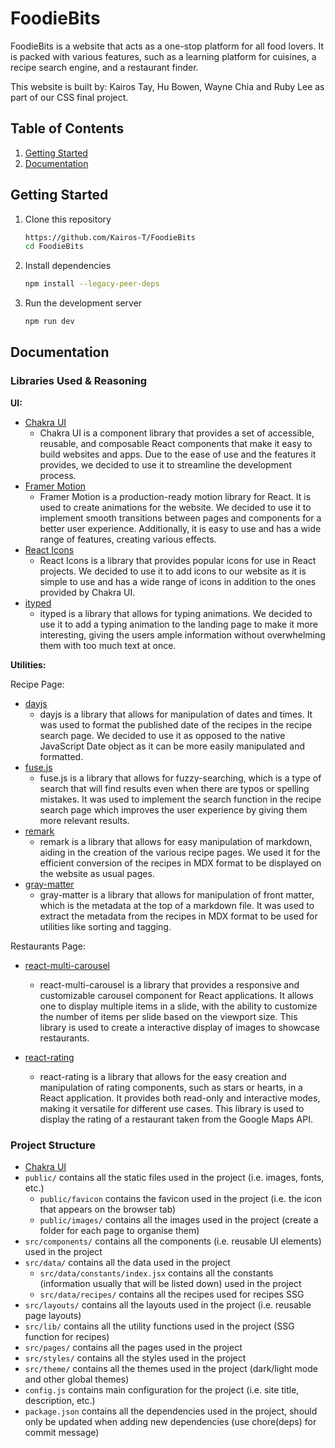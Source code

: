# FoodieBits

FoodieBits is a website that acts as a one-stop platform for all food lovers. It is packed with various features, such
as a learning platform for cuisines, a recipe search engine, and a restaurant finder.

This website is built by: Kairos Tay, Hu Bowen, Wayne Chia and Ruby Lee as part of our CSS final project.

## Table of Contents

1. [Getting Started](#getting-started)
2. [Documentation](#documentation)

## Getting Started

1. Clone this repository
   ```bash
   https://github.com/Kairos-T/FoodieBits
   cd FoodieBits
   ```
2. Install dependencies
   ```bash
   npm install --legacy-peer-deps
   ```
3. Run the development server
   ```bash
   npm run dev
   ```

## Documentation

### Libraries Used & Reasoning

**UI:**

- [Chakra UI](https://chakra-ui.com/docs/getting-started)
    - Chakra UI is a component library that provides a set of accessible, reusable, and composable React components that
      make it easy to build websites and apps. Due to the ease of use and the features it provides, we decided to use it
      to streamline the development process.
- [Framer Motion](https://www.framer.com/motion/)
    - Framer Motion is a production-ready motion library for React. It is used to create animations for the website. We
      decided to use it to implement smooth transitions between pages and components for a better user experience.
      Additionally, it is easy to use and has a wide range of features, creating various effects.
- [React Icons](https://react-icons.github.io/react-icons/)
    - React Icons is a library that provides popular icons for use in React projects. We decided to use it to add icons
      to our website as it is simple to use and has a wide range of icons in addition to the ones provided by Chakra UI.
- [ityped](https://ityped.surge.sh/)
    - ityped is a library that allows for typing animations. We decided to use it to add a typing animation to the
      landing page to make it more interesting, giving the users ample information without overwhelming them with too
      much text at once.

**Utilities:**

Recipe Page:

- [dayjs](https://day.js.org/)
    - dayjs is a library that allows for manipulation of dates and times. It was used to format the published date of
      the recipes in the recipe search page. We decided to use it as opposed to the native JavaScript Date object as
      it can be more easily manipulated and formatted.
- [fuse.js](https://fusejs.io/)
    - fuse.js is a library that allows for fuzzy-searching, which is a type of search that will find results even
      when there are typos or spelling mistakes. It was used to implement the search function in the recipe search
      page which improves the user experience by giving them more relevant results.
- [remark](https://remark.js.org/)
    - remark is a library that allows for easy manipulation of markdown, aiding in the creation of the various
      recipe pages. We used it for the efficient conversion of the recipes in MDX format to be displayed on the
      website as usual pages.
- [gray-matter](https://www.npmjs.com/package/gray-matter)
    - gray-matter is a library that allows for manipulation of front matter, which is the metadata at the top of a
      markdown file. It was used to extract the metadata from the recipes in MDX format to be used for utilities
      like sorting and tagging.

Restaurants Page:

- [react-multi-carousel](https://www.npmjs.com/package/react-multi-carousel)
    - react-multi-carousel is a library that provides a responsive and customizable carousel component for React
      applications. It allows one to display multiple items in a slide, with the ability to customize the number of
      items per slide based on the viewport size. This library is used to create a interactive display of images to
      showcase restaurants.

- [react-rating](https://www.npmjs.com/package/react-rating)
    - react-rating is a library that allows for the easy creation and manipulation of rating components, such as stars
      or hearts, in a React application. It provides both read-only and interactive modes, making it versatile for
      different use cases. This library is used to display the rating of a restaurant taken from the Google Maps API.

### Project Structure

- [Chakra UI](https://chakra-ui.com/docs/getting-started)
- `public/` contains all the static files used in the project (i.e. images, fonts, etc.)
    - `public/favicon` contains the favicon used in the project (i.e. the icon that appears on the browser tab)
    - `public/images/` contains all the images used in the project (create a folder for each page to organise them)
- `src/components/` contains all the components (i.e. reusable UI elements) used in the project
- `src/data/` contains all the data used in the project
    - `src/data/constants/index.jsx` contains all the constants (information usually that will be listed down) used in
      the project
    - `src/data/recipes/` contains all the recipes used for recipes SSG
- `src/layouts/` contains all the layouts used in the project (i.e. reusable page layouts)
- `src/lib/` contains all the utility functions used in the project (SSG function for recipes)
- `src/pages/` contains all the pages used in the project
- `src/styles/` contains all the styles used in the project
- `src/theme/` contains all the themes used in the project (dark/light mode and other global themes)
- `config.js` contains main configuration for the project (i.e. site title, description, etc.)
- `package.json` contains all the dependencies used in the project, should only be updated when adding new
  dependencies (use chore(deps) for commit message)